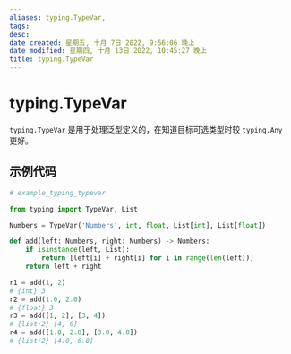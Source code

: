 ```yaml
---
aliases: typing.TypeVar,
tags: 
desc: 
date created: 星期五, 十月 7日 2022, 9:56:06 晚上
date modified: 星期四, 十月 13日 2022, 10:45:27 晚上
title: typing.TypeVar
---
```


# typing.TypeVar

`typing.TypeVar` 是用于处理泛型定义的，在知道目标可选类型时较 `typing.Any` 更好。

## 示例代码

```Python
# example_typing_typevar

from typing import TypeVar, List

Numbers = TypeVar('Numbers', int, float, List[int], List[float])

def add(left: Numbers, right: Numbers) -> Numbers:
	if isinstance(left, List):
		return [left[i] + right[i] for i in range(len(left))]
	return left + right

r1 = add(1, 2)
# {int} 3
r2 = add(1.0, 2.0)
# {float} 3
r3 = add([1, 2], [3, 4])
# {list:2} [4, 6]
r4 = add([1.0, 2.0], [3.0, 4.0])
# {list:2} [4.0, 6.0]
```
